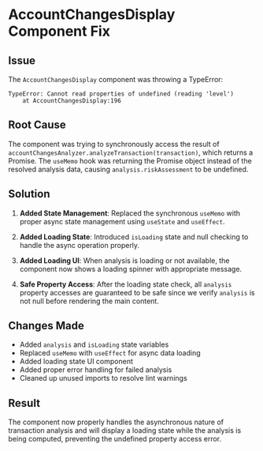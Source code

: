 # AccountChangesDisplay Component Fix

## Issue
The `AccountChangesDisplay` component was throwing a TypeError:
```
TypeError: Cannot read properties of undefined (reading 'level')
    at AccountChangesDisplay:196
```

## Root Cause
The component was trying to synchronously access the result of `accountChangesAnalyzer.analyzeTransaction(transaction)`, which returns a Promise. The `useMemo` hook was returning the Promise object instead of the resolved analysis data, causing `analysis.riskAssessment` to be undefined.

## Solution
1. **Added State Management**: Replaced the synchronous `useMemo` with proper async state management using `useState` and `useEffect`.

2. **Added Loading State**: Introduced `isLoading` state and null checking to handle the async operation properly.

3. **Added Loading UI**: When analysis is loading or not available, the component now shows a loading spinner with appropriate message.

4. **Safe Property Access**: After the loading state check, all `analysis` property accesses are guaranteed to be safe since we verify `analysis` is not null before rendering the main content.

## Changes Made
- Added `analysis` and `isLoading` state variables
- Replaced `useMemo` with `useEffect` for async data loading
- Added loading state UI component
- Added proper error handling for failed analysis
- Cleaned up unused imports to resolve lint warnings

## Result
The component now properly handles the asynchronous nature of transaction analysis and will display a loading state while the analysis is being computed, preventing the undefined property access error.
